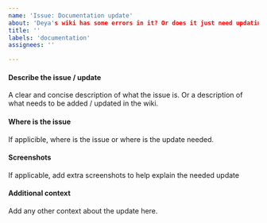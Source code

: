 ```yaml
---
name: 'Issue: Documentation update'
about: 'Deya's wiki has some errors in it? Or does it just need updating? Report it here!'
title: ''
labels: 'documentation'
assignees: ''

---
```


#### Describe the issue / update
A clear and concise description of what the issue is.
Or a description of what needs to be added / updated in the wiki.

#### Where is the issue
If applicible, where is the issue or where is the update needed.

#### Screenshots
If applicable, add extra screenshots to help explain the needed update

#### Additional context
Add any other context about the update here.
